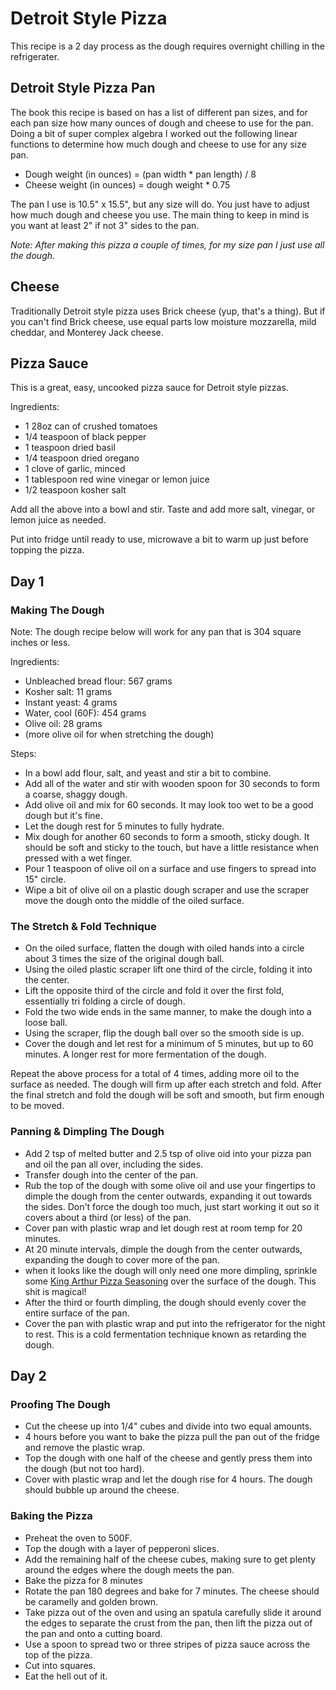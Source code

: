 # Detroit Style Pizza

This recipe is a 2 day process as the dough requires overnight chilling in the refrigerater.

## Detroit Style Pizza Pan

The book this recipe is based on has a list of different pan sizes, and for each pan size how many ounces of dough and cheese to use for the pan. Doing a bit of super complex algebra I worked out the following linear functions to determine how much dough and cheese to use for any size pan.

- Dough weight (in ounces) = (pan width * pan length) / 8
- Cheese weight (in ounces) = dough weight * 0.75

The pan I use is 10.5" x 15.5", but any size will do. You just have to adjust how much dough and cheese you use. The main thing to keep in mind is you want at least 2" if not 3" sides to the pan.

_Note: After making this pizza a couple of times, for my size pan I just use all the dough._

## Cheese

Traditionally Detroit style pizza uses Brick cheese (yup, that's a thing). But if you can't find Brick cheese, use equal parts low moisture mozzarella, mild cheddar, and Monterey Jack cheese.

## Pizza Sauce

This is a great, easy, uncooked pizza sauce for Detroit style pizzas.

Ingredients:

- 1 28oz can of crushed tomatoes
- 1/4 teaspoon of black pepper
- 1 teaspoon dried basil
- 1/4 teaspoon dried oregano
- 1 clove of garlic, minced
- 1 tablespoon red wine vinegar or lemon juice
- 1/2 teaspoon kosher salt

Add all the above into a bowl and stir. Taste and add more salt, vinegar, or lemon juice as needed. 

Put into fridge until ready to use, microwave a bit to warm up just before topping the pizza.

## Day 1

### Making The Dough

Note: The dough recipe below will work for any pan that is 304 square inches or less. 

Ingredients:

- Unbleached bread flour: 567 grams
- Kosher salt: 11 grams
- Instant yeast: 4 grams
- Water, cool (60F): 454 grams
- Olive oil: 28 grams
- (more olive oil for when stretching the dough)

Steps:

- In a bowl add flour, salt, and yeast and stir a bit to combine.
- Add all of the water and stir with wooden spoon for 30 seconds to form a coarse, shaggy dough.
- Add olive oil and mix for 60 seconds. It may look too wet to be a good dough but it's fine. 
- Let the dough rest for 5 minutes to fully hydrate.
- Mix dough for another 60 seconds to form a smooth, sticky dough. It should be soft and sticky to the touch, but have a little resistance when pressed with a wet finger.
- Pour 1 teaspoon of olive oil on a surface and use fingers to spread into 15" circle.
- Wipe a bit of olive oil on a plastic dough scraper and use the scraper move the dough onto the middle of the oiled surface.

### The Stretch & Fold Technique

- On the oiled surface, flatten the dough with oiled hands into a circle about 3 times the size of the original dough ball. 
- Using the oiled plastic scraper lift one third of the circle, folding it into the center.
- Lift the opposite third of the circle and fold it over the first fold, essentially tri folding a circle of dough.
- Fold the two wide ends in the same manner, to make the dough into a loose ball.
- Using the scraper, flip the dough ball over so the smooth side is up.
- Cover the dough and let rest for a minimum of 5 minutes, but up to 60 minutes. A longer rest for more fermentation of the dough.

Repeat the above process for a total of 4 times, adding more oil to the surface as needed.
The dough will firm up after each stretch and fold. After the final stretch and fold the dough will be soft and smooth, but firm enough to be moved.

### Panning & Dimpling The Dough

- Add 2 tsp of melted butter and 2.5 tsp of olive oid into your pizza pan and oil the pan all over, including the sides.
- Transfer dough into the center of the pan.
- Rub the top of the dough with some olive oil and use your fingertips to dimple the dough from the center outwards, expanding it out towards the sides. Don't force the dough too much, just start working it out so it covers about a third (or less) of the pan.
- Cover pan with plastic wrap and let dough rest at room temp for 20 minutes.
- At 20 minute intervals, dimple the dough from the center outwards, expanding the dough to cover more of the pan.
- when it looks like the dough will only need one more dimpling, sprinkle some [King Arthur Pizza Seasoning](https://shop.kingarthurbaking.com/items/pizza-seasoning) over the surface of the dough. This shit is magical!
- After the third or fourth dimpling, the dough should evenly cover the entire surface of the pan.
- Cover the pan with plastic wrap and put into the refrigerator for the night to rest. This is a cold fermentation technique known as retarding the dough.

## Day 2

### Proofing The Dough

- Cut the cheese up into 1/4" cubes and divide into two equal amounts.
- 4 hours before you want to bake the pizza pull the pan out of the fridge and remove the plastic wrap.
- Top the dough with one half of the cheese and gently press them into the dough (but not too hard).
- Cover with plastic wrap and let the dough rise for 4 hours. The dough should bubble up around the cheese.

### Baking the Pizza

- Preheat the oven to 500F.
- Top the dough with a layer of pepperoni slices. 
- Add the remaining half of the cheese cubes, making sure to get plenty around the edges where the dough meets the pan.
- Bake the pizza for 8 minutes
- Rotate the pan 180 degrees and bake for 7 minutes. The cheese should be caramelly and golden brown.
- Take pizza out of the oven and using an spatula carefully slide it around the edges to separate the crust from the pan, then lift the pizza out of the pan and onto a cutting board. 
- Use a spoon to spread two or three stripes of pizza sauce across the top of the pizza.
- Cut into squares.
- Eat the hell out of it.


